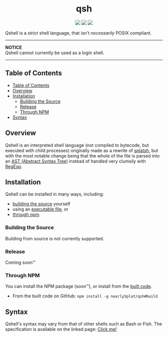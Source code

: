 <div align=center>
  
  <h1>qsh</h1>

  <img src="https://img.shields.io/github/checks-status/nearlySplat/qsh/trunk?label=CI&logo=github" /> <img src="https://img.shields.io/github/package-json/v/nearlySplat/qsh" /> <img src="https://david-dm.org/nearlysplat/splatsh.svg" />
  
</div>

Qshell is a strict shell language, that isn't _necessarily_ POSIX compliant.

----

  <b>NOTICE</b> <br />
  Qshell cannot currently be used as a login shell.
  
----

## Table of Contents

- [Table of Contents](#table-of-contents)
- [Overview](#overview)
- [Installation](#installation)
  - [Building the Source](#building-the-source)
  - [Release](#release)
  - [Through NPM](#through-npm)
- [Syntax](#syntax)

## Overview

Qshell is an interpreted shell language (not compiled to bytecode, but executed with child processes) originally made as a rewrite of [splatsh], but with the most notable change being that the whole of the file is parsed into an [AST (Abstract Syntax Tree)][ast] instead of handled very clumsily with [RegExp]. <!-- forgive me if I'm wrong; I'm too scared to look at the actual code for splatsh -->

## Installation

Qshell can be installed in many ways, including:

- [building the source](#building-the-source) yourself
- using an [executable file](#release), or
- [through npm](#through-npm).

### Building the Source

Building from source is not currently supported.

### Release

Coming soon:tm:

### Through NPM

You can install the NPM package (soon:tm:), or install from the [built code](built).

<!-- - From NPM: `npm install -g q.sh` -->

- From the built code on GitHub: `npm install -g nearlySplat/qsh#build`

## Syntax

Qshell's syntax may vary from that of other shells such as Bash or Fish. The specification is available on the linked page: [Click me!][spec]

[ast]: https://en.wikipedia.org/wiki/Abstract_syntax_tree
[built]: https://github.com/nearlySplat/qsh/tree/build
[regexp]: https://en.wikipedia.org/wiki/Regular_expression
[spec]: ./docs/spec.md
[splatsh]: https://github.com/nearlysplat/splatsh
